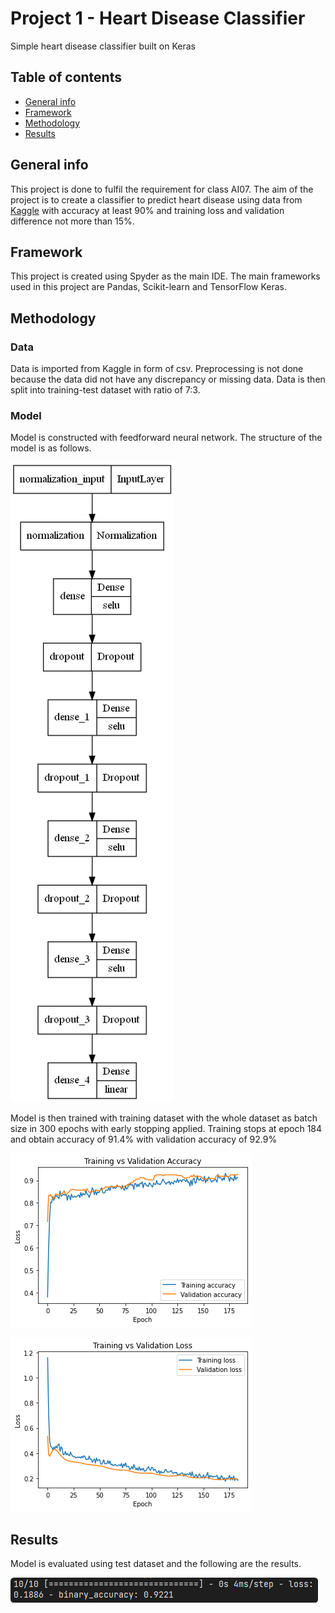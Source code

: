 # Project 1 - Heart Disease Classifier
Simple heart disease classifier built on Keras

## Table of contents
* [General info](https://github.com/illusionikx/AI07_training_projects/tree/main/Project%201%20-%20Heart%20Disease%20Classification#general-info-general-info)
* [Framework](https://github.com/illusionikx/AI07_training_projects/tree/main/Project%201%20-%20Heart%20Disease%20Classification#framework-framework)
* [Methodology](https://github.com/illusionikx/AI07_training_projects/tree/main/Project%201%20-%20Heart%20Disease%20Classification#methodology-methodology)
* [Results](https://github.com/illusionikx/AI07_training_projects/tree/main/Project%201%20-%20Heart%20Disease%20Classification#results-results)

## General info
This project is done to fulfil the requirement for class AI07. The aim of the project is to create a classifier to predict heart disease using data from [Kaggle](https://www.kaggle.com/datasets/johnsmith88/heart-disease-dataset) with accuracy at least 90% and training loss and validation difference not more than 15%.

## Framework
This project is created using Spyder as the main IDE. The main frameworks used in this project are Pandas, Scikit-learn and TensorFlow Keras.

## Methodology
### Data
Data is imported from Kaggle in form of csv. Preprocessing is not done because the data did not have any discrepancy or missing data. Data is then split into training-test dataset with ratio of 7:3.

### Model
Model is constructed with feedforward neural network. The structure of the model is as follows.

![model](https://github.com/illusionikx/AI07_training_projects/blob/main/Project%201%20-%20Heart%20Disease%20Classification/model.png)

Model is then trained with training dataset with the whole dataset as batch size in 300 epochs with early stopping applied. Training stops at epoch 184 and obtain accuracy of 91.4% with validation accuracy of 92.9%

![accuracy](https://github.com/illusionikx/AI07_training_projects/blob/main/Project%201%20-%20Heart%20Disease%20Classification/accuracy.png)


![loss](https://github.com/illusionikx/AI07_training_projects/blob/main/Project%201%20-%20Heart%20Disease%20Classification/loss.png)

## Results
Model is evaluated using test dataset and the following are the results.

![result](https://github.com/illusionikx/AI07_training_projects/blob/main/Project%201%20-%20Heart%20Disease%20Classification/results.png)
